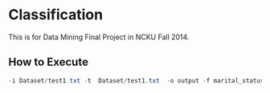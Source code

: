 Classification
==============
This is for Data Mining Final Project in NCKU Fall 2014. 

## How to Execute
```java
-i Dataset/test1.txt -t  Dataset/test1.txt  -o output -f marital_status
```
